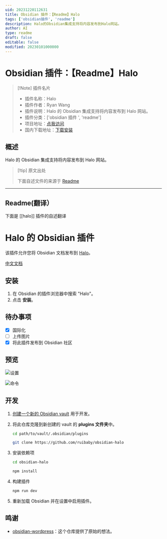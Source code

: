 ```yaml
---
uid: 20231220112631
title: Obsidian 插件：【Readme】Halo
tags: ['obsidian插件', 'readme']
description: Halo的Obsidian集成支持将内容发布到Halo网站。
author: AI
type: readme
draft: false
editable: false
modified: 20230101000000
---
```


# Obsidian 插件：【Readme】Halo

> [!Note] 插件名片
> - 插件名称：Halo
> - 插件作者：Ryan Wang
> - 插件说明：Halo 的 Obsidian 集成支持将内容发布到 Halo 网站。
> - 插件分类：['obsidian 插件 ', 'readme']
> - 项目地址：[点我访问](https://github.com/halo-sigs/obsidian-halo)
> - 国内下载地址：[下载安装](https://pkmer.cn/products/plugin/pluginMarket/?halo)

## 概述

Halo 的 Obsidian 集成支持将内容发布到 Halo 网站。

> [!tip] 原文出处
>
>下面自述文件的来源于 [Readme](https://ghproxy.net/https://raw.githubusercontent.com/halo-sigs/obsidian-halo/main/README.md)

---

## Readme(翻译）

下面是 [[halo]] 插件的自述翻译

# Halo 的 Obsidian 插件

该插件允许您将 Obsidian 文档发布到 [Halo](https://github.com/halo-dev/halo)。

[中文文档](./README.zh-CN.md)

## 安装

1. 在 Obsidian 的插件浏览器中搜索 "Halo"。
2. 点击 **安装**。

## 待办事项

- [x] 国际化
- [ ] 上传图片
- [x] 将此插件发布到 Obsidian 社区

## 预览

![设置](https://cdn.pkmer.cn/covers/halo_2_0.png!pkmer)

![命令](https://cdn.pkmer.cn/covers/halo_2_1.png!pkmer)

## 开发

1. [创建一个新的 Obsidian vault](https://help.obsidian.md/Getting+started/Create+a+vault) 用于开发。
2. 将此仓库克隆到新创建的 vault 的 **plugins 文件夹**中。

   ```bash
   cd path/to/vault/.obsidian/plugins

   git clone https://github.com/ruibaby/obsidian-halo
   ```

3. 安装依赖项

   ```bash
   cd obsidian-halo

   npm install
   ```

4. 构建插件

   ```bash
   npm run dev
   ```

5. 重新加载 Obsidian 并在设置中启用插件。

## 鸣谢

- [obsidian-wordpress](https://github.com/devbean/obsidian-wordpress)：这个仓库提供了原始的想法。



